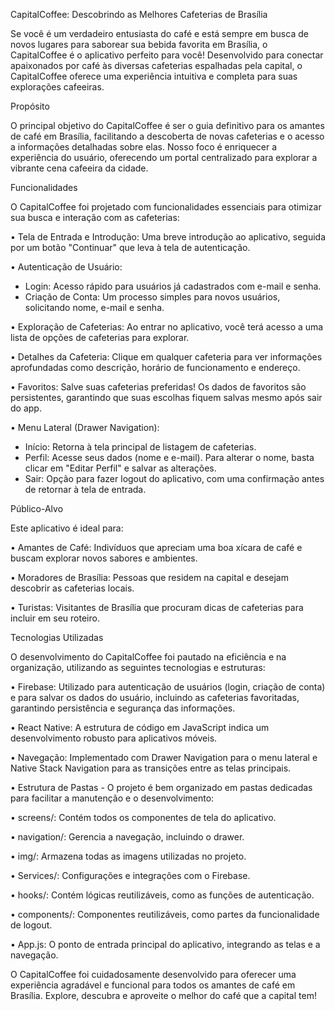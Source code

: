 CapitalCoffee: Descobrindo as Melhores Cafeterias de Brasília

Se você é um verdadeiro entusiasta do café e está sempre em busca de novos lugares para saborear sua bebida favorita em Brasília, o CapitalCoffee é o aplicativo perfeito para você! Desenvolvido para conectar apaixonados por café às diversas cafeterias espalhadas pela capital, o CapitalCoffee oferece uma experiência intuitiva e completa para suas explorações cafeeiras.

Propósito

O principal objetivo do CapitalCoffee é ser o guia definitivo para os amantes de café em Brasília, facilitando a descoberta de novas cafeterias e o acesso a informações detalhadas sobre elas. Nosso foco é enriquecer a experiência do usuário, oferecendo um portal centralizado para explorar a vibrante cena cafeeira da cidade.

Funcionalidades

O CapitalCoffee foi projetado com funcionalidades essenciais para otimizar sua busca e interação com as cafeterias:

• Tela de Entrada e Introdução: Uma breve introdução ao aplicativo, seguida por um botão "Continuar" que leva à tela de autenticação.

• Autenticação de Usuário: 
 - Login: Acesso rápido para usuários já cadastrados com e-mail e senha.
 - Criação de Conta: Um processo simples para novos usuários, solicitando nome, e-mail e senha.
   
• Exploração de Cafeterias: Ao entrar no aplicativo, você terá acesso a uma lista de opções de cafeterias para explorar.

• Detalhes da Cafeteria: Clique em qualquer cafeteria para ver informações aprofundadas como descrição, horário de funcionamento e endereço.

• Favoritos: Salve suas cafeterias preferidas! Os dados de favoritos são persistentes, garantindo que suas escolhas fiquem salvas mesmo após sair do app.

• Menu Lateral (Drawer Navigation): 
 - Início: Retorna à tela principal de listagem de cafeterias.
 - Perfil: Acesse seus dados (nome e e-mail). Para alterar o nome, basta clicar em "Editar Perfil" e salvar as alterações.
 - Sair: Opção para fazer logout do aplicativo, com uma confirmação antes de retornar à tela de entrada.

Público-Alvo

Este aplicativo é ideal para:

• Amantes de Café: Indivíduos que apreciam uma boa xícara de café e buscam explorar novos sabores e ambientes.

• Moradores de Brasília: Pessoas que residem na capital e desejam descobrir as cafeterias locais.

• Turistas: Visitantes de Brasília que procuram dicas de cafeterias para incluir em seu roteiro.

Tecnologias Utilizadas

O desenvolvimento do CapitalCoffee foi pautado na eficiência e na organização, utilizando as seguintes tecnologias e estruturas:

• Firebase: Utilizado para autenticação de usuários (login, criação de conta) e para salvar os dados do usuário, incluindo as cafeterias favoritadas, garantindo persistência e segurança das informações.

• React Native: A estrutura de código em JavaScript indica um desenvolvimento robusto para aplicativos móveis.

• Navegação: Implementado com Drawer Navigation para o menu lateral e Native Stack Navigation para as transições entre as telas principais.

• Estrutura de Pastas - O projeto é bem organizado em pastas dedicadas para facilitar a manutenção e o desenvolvimento: 

• screens/: Contém todos os componentes de tela do aplicativo.

• navigation/: Gerencia a navegação, incluindo o drawer.

• img/: Armazena todas as imagens utilizadas no projeto.

• Services/: Configurações e integrações com o Firebase.

• hooks/: Contém lógicas reutilizáveis, como as funções de autenticação.

• components/: Componentes reutilizáveis, como partes da funcionalidade de logout.

• App.js: O ponto de entrada principal do aplicativo, integrando as telas e a navegação.

O CapitalCoffee foi cuidadosamente desenvolvido para oferecer uma experiência agradável e funcional para todos os amantes de café em Brasília. Explore, descubra e aproveite o melhor do café que a capital tem!
